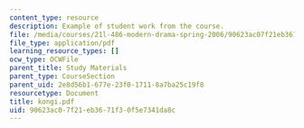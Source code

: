 ```yaml
---
content_type: resource
description: Example of student work from the course.
file: /media/courses/21l-486-modern-drama-spring-2006/90623ac07f21eb3671f30f5e7341da8c_kongi.pdf
file_type: application/pdf
learning_resource_types: []
ocw_type: OCWFile
parent_title: Study Materials
parent_type: CourseSection
parent_uid: 2e8d56b1-677e-23f0-1711-8a7ba25c19f8
resourcetype: Document
title: kongi.pdf
uid: 90623ac0-7f21-eb36-71f3-0f5e7341da8c
---
```


